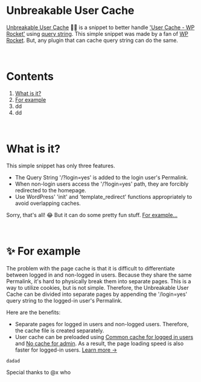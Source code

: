 # Unbreakable User Cache
<a href="https://github.com/dgnerlab/wp-rocket-unbreakable-user-cache">Unbreakable User Cache</a> 💪🏻 is a snippet to better handle <a href="https://docs.wp-rocket.me/article/313-user-cache">'User Cache - WP Rocket'</a> using <a href="https://developer.wordpress.org/reference/functions/add_query_arg/">query string</a>.
This simple snippet was made by a fan of <a href="https://wp-rocket.me/">WP Rocket</a>. But, any plugin that can cache query string can do the same.

<br />

# Contents
1. <a href="#what-is-it">What is it?</a>
2. <a href="#-for-example">For example</a>
3. dd
4. dd

<br />

# What is it?
This simple snippet has only three features.
* The Query String '/?login=yes' is added to the login user's Permalink.
* When non-login users access the '/?login=yes' path, they are forcibly redirected to the homepage.
* Use WordPress' 'init' and 'template_redirect' functions appropriately to avoid overlapping caches.

Sorry, that's all! 😂 But it can do some pretty fun stuff. <a href="#-for-example">For example...</a>

<br />

# ✨ For example
The problem with the page cache is that it is difficult to differentiate between logged in and non-logged in users. Because they share the same Permalink, it's hard to physically break them into separate pages. This is a way to utilize cookies, but is not simple. Therefore, the Unbreakable User Cache can be divided into separate pages by appending the '/login=yes' query string to the logged-in user's Permalink.

Here are the benefits:
* Separate pages for logged in users and non-logged users. Therefore, the cache file is created separately.
* User cache can be preloaded using <a href="https://github.com/wp-media/wp-rocket-helpers/tree/master/cache/wp-rocket-cache-common-cache-loggedin">Common cache for logged in users</a> and <a href="https://github.com/wp-media/wp-rocket-helpers/tree/master/cache/wp-rocket-no-cache-for-admins">No cache for admin</a>. As a result, the page loading speed is also faster for logged-in users. <a href="">Learn more →</a>




```
dadad
```
Special thanks to @x who
